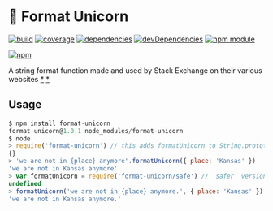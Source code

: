 # :rainbow: Format Unicorn

[![build](https://travis-ci.org/tallesl/format-unicorn.png)](https://travis-ci.org/tallesl/format-unicorn)
[![coverage](https://coveralls.io/repos/tallesl/format-unicorn/badge.png?branch=master)](https://coveralls.io/r/tallesl/format-unicorn?branch=master)
[![dependencies](https://david-dm.org/tallesl/format-unicorn.png)](https://david-dm.org/tallesl/format-unicorn)
[![devDependencies](https://david-dm.org/tallesl/format-unicorn/dev-status.png)](https://david-dm.org/tallesl/format-unicorn#info=devDependencies)
[![npm module](https://badge.fury.io/js/format-unicorn.png)](http://badge.fury.io/js/format-unicorn)

[![npm](https://nodei.co/npm/format-unicorn.png?mini=true)](https://nodei.co/npm/format-unicorn/)

A string format function made and used by Stack Exchange on their various websites
[*](http://meta.stackexchange.com/q/207128)
[*](http://stackoverflow.com/a/18234317/1316620)

## Usage

```javascript
$ npm install format-unicorn
format-unicorn@1.0.1 node_modules/format-unicorn
$ node
> require('format-unicorn') // this adds formatUnicorn to String.prototype
{}
> 'we are not in {place} anymore'.formatUnicorn({ place: 'Kansas' })
'we are not in Kansas anymore'
> var formatUnicorn = require('format-unicorn/safe') // 'safer' version if you don't want to mess with the prototype
undefined
> formatUnicorn('we are not in {place} anymore.', { place: 'Kansas' })
'we are not in Kansas anymore.'
```

